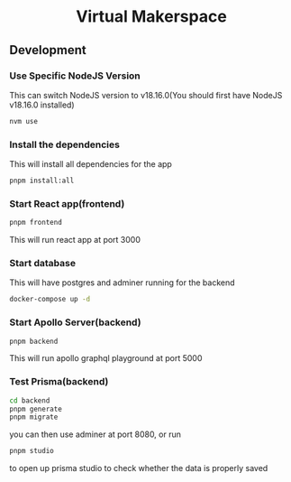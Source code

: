 <h1 align="center">Virtual Makerspace</h1>
  
## Development  
### Use Specific NodeJS Version  
This can switch NodeJS version to v18.16.0(You should first have NodeJS v18.16.0 installed)

```sh
nvm use
```

### Install the dependencies

This will install all dependencies for the app

```sh
pnpm install:all
```

### Start React app(frontend)

```sh
pnpm frontend
```

This will run react app at port 3000

### Start database

This will have postgres and adminer running for the backend

```sh
docker-compose up -d
```

### Start Apollo Server(backend)

```sh
pnpm backend
```

This will run apollo graphql playground at port 5000

### Test Prisma(backend)

```sh
cd backend
pnpm generate
pnpm migrate
```

you can then use adminer at port 8080, or run

```sh
pnpm studio
```

to open up prisma studio to check whether the data is properly saved
